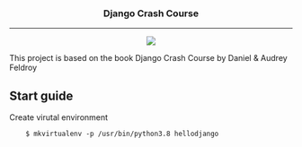 <div align="center">
 <h3 align="center">Django Crash Course</h3>
 <hr>

 <p align="center">
  <img src="https://upload.wikimedia.org/wikipedia/commons/7/75/Django_logo.svg" />
 </p>
</div>

This project is based on the book Django Crash Course by Daniel & Audrey Feldroy

## Start guide

Create virutal environment

        $ mkvirtualenv -p /usr/bin/python3.8 hellodjango
